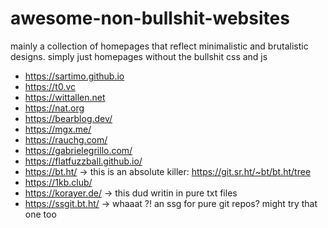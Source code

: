 # awesome-non-bullshit-websites

mainly a collection of homepages that reflect minimalistic and brutalistic designs. simply just homepages without the bullshit css and js

- https://sartimo.github.io
- https://t0.vc
- https://wittallen.net
- https://nat.org
- https://bearblog.dev/
- https://mgx.me/
- https://rauchg.com/
- https://gabrielegrillo.com/
- https://flatfuzzball.github.io/
- https://bt.ht/ -> this is an absolute killer: https://git.sr.ht/~bt/bt.ht/tree
- https://1kb.club/
- https://korayer.de/ -> this dud writin in pure txt files
- https://ssgit.bt.ht/ -> whaaat ?! an ssg for pure git repos? might try that one too

